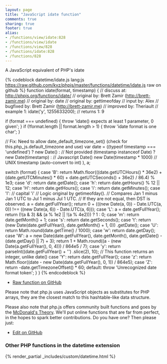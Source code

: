 ```yaml
---
layout: page
title: "JavaScript idate function"
comments: true
sharing: true
footer: true
alias:
- /functions/view/idate:828
- /functions/view/idate
- /functions/view/828
- /functions/idate:828
- /functions/828
---
```

<!-- Generated by Rakefile:build -->
A JavaScript equivalent of PHP's idate

{% codeblock datetime/idate.js lang:js https://raw.github.com/kvz/phpjs/master/functions/datetime/idate.js raw on github %}
function idate(format, timestamp) {
  //  discuss at: http://phpjs.org/functions/idate/
  // original by: Brett Zamir (http://brett-zamir.me)
  // original by: date
  // original by: gettimeofday
  //    input by: Alex
  // bugfixed by: Brett Zamir (http://brett-zamir.me)
  // improved by: Theriault
  //   example 1: idate('y', 1255633200);
  //   returns 1: 9

  if (format === undefined) {
    throw 'idate() expects at least 1 parameter, 0 given';
  }
  if (!format.length || format.length > 1) {
    throw 'idate format is one char';
  }

  // Fix: Need to allow date_default_timezone_set() (check for this.php_js.default_timezone and use)
  var date = ((typeof timestamp === 'undefined') ? new Date() : // Not provided
    (timestamp instanceof Date) ? new Date(timestamp) : // Javascript Date()
    new Date(timestamp * 1000) // UNIX timestamp (auto-convert to int)
  ),
    a;

  switch (format) {
    case 'B':
      return Math.floor(((date.getUTCHours() * 36e2) + (date.getUTCMinutes() * 60) + date.getUTCSeconds() + 36e2) /
        86.4) % 1e3;
    case 'd':
      return date.getDate();
    case 'h':
      return date.getHours() % 12 || 12;
    case 'H':
      return date.getHours();
    case 'i':
      return date.getMinutes();
    case 'I':
      // capital 'i'
      // Logic original by getimeofday().
      // Compares Jan 1 minus Jan 1 UTC to Jul 1 minus Jul 1 UTC.
      // If they are not equal, then DST is observed.
      a = date.getFullYear();
      return 0 + (((new Date(a, 0)) - Date.UTC(a, 0)) !== ((new Date(a, 6)) - Date.UTC(a, 6)));
    case 'L':
      a = date.getFullYear();
      return (!(a & 3) && (a % 1e2 || !(a % 4e2))) ? 1 : 0;
    case 'm':
      return date.getMonth() + 1;
    case 's':
      return date.getSeconds();
    case 't':
      return (new Date(date.getFullYear(), date.getMonth() + 1, 0))
        .getDate();
    case 'U':
      return Math.round(date.getTime() / 1000);
    case 'w':
      return date.getDay();
    case 'W':
      a = new Date(date.getFullYear(), date.getMonth(), date.getDate() - (date.getDay() || 7) + 3);
      return 1 + Math.round((a - (new Date(a.getFullYear(), 0, 4))) / 864e5 / 7);
    case 'y':
      return parseInt((date.getFullYear() + '')
        .slice(2), 10); // This function returns an integer, unlike date()
    case 'Y':
      return date.getFullYear();
    case 'z':
      return Math.floor((date - new Date(date.getFullYear(), 0, 1)) / 864e5);
    case 'Z':
      return -date.getTimezoneOffset() * 60;
    default:
      throw 'Unrecognized date format token';
  }
}
{% endcodeblock %}

 - [Raw function on GitHub](https://github.com/kvz/phpjs/blob/master/functions/datetime/idate.js)

Please note that php.js uses JavaScript objects as substitutes for PHP arrays, they are 
the closest match to this hashtable-like data structure. 

Please also note that php.js offers community built functions and goes by the 
[McDonald's Theory](https://medium.com/what-i-learned-building/9216e1c9da7d). We'll put online 
functions that are far from perfect, in the hopes to spark better contributions. 
Do you have one? Then please just: 

 - [Edit on GitHub](https://github.com/kvz/phpjs/edit/master/functions/datetime/idate.js)


### Other PHP functions in the datetime extension
{% render_partial _includes/custom/datetime.html %}
